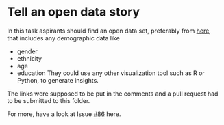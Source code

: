 # Tell an open data story
In this task aspirants should find an open data set, preferably from [here](https://visual.ly/blog/data-sources/), that includes any 
demographic data like 
- gender
- ethnicity
- age
- education
They could use any other visualization tool such as R or Python, to generate insights.

The links were supposed to be put in the comments and a pull request had to be submitted to this folder.

For more, have a look at Issue [#86](https://github.com/mozilla/diversity/issues/86) here.

